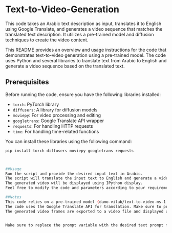 # Text-to-Video-Generation
This code takes an Arabic text description as input, translates it to English using Google Translate, and generates a video sequence that matches the translated text description. It utilizes a pre-trained model and diffusion techniques to create the video content.


This README provides an overview and usage instructions for the code that demonstrates text-to-video generation using a pre-trained model. The code uses Python and several libraries to translate text from Arabic to English and generate a video sequence based on the translated text.

## Prerequisites

Before running the code, ensure you have the following libraries installed:
- `torch`: PyTorch library
- `diffusers`: A library for diffusion models
- `moviepy`: For video processing and editing
- `googletrans`: Google Translate API wrapper
- `requests`: For handling HTTP requests
- `time`: For handling time-related functions

You can install these libraries using the following command:
```bash
pip install torch diffusers moviepy googletrans requests



##Usage
Run the script and provide the desired input text in Arabic.
The script will translate the input text to English and generate a video sequence based on the translated text.
The generated video will be displayed using IPython display.
Feel free to modify the code and parameters according to your requirements.

##Notes
This code relies on a pre-trained model (damo-vilab/text-to-video-ms-1.7b) for video generation. Ensure that the model is available and compatible with the Diffusion Models framework.
The code uses the Google Translate API for translation. Make sure to provide valid API credentials or modify the translation mechanism accordingly.
The generated video frames are exported to a video file and displayed using the moviepy library. Adjust the width parameter of clip.ipython_display() for desired video display dimensions.


Make sure to replace the prompt variable with the desired text prompt for video generation.

